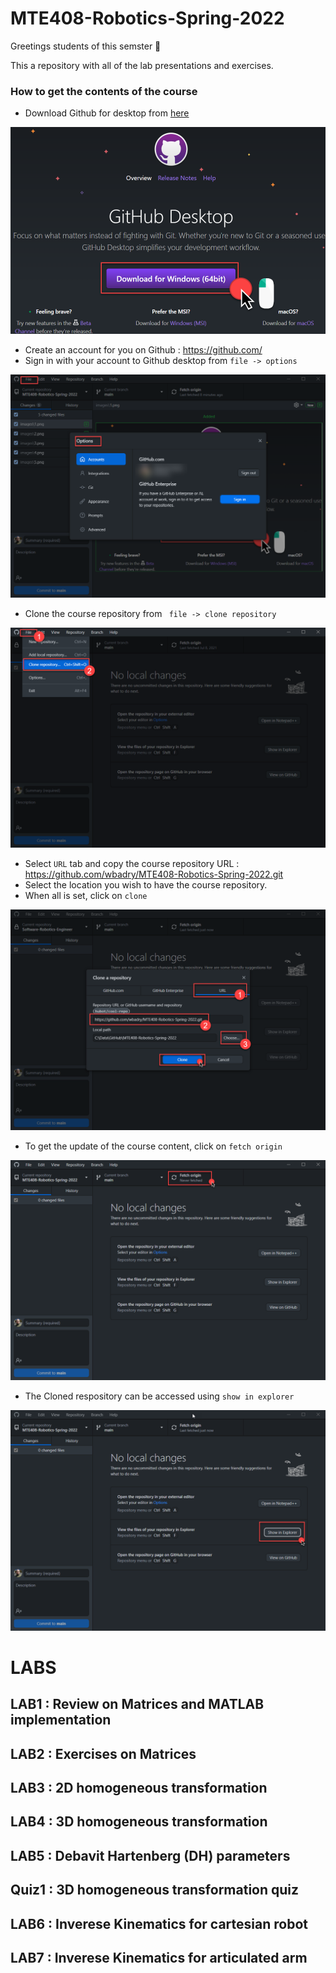 # MTE408-Robotics-Spring-2022

Greetings students of this semster :wave:

This a repository with all of the lab presentations and exercises.

### How to get the contents of the course

- Download Github for desktop from [here](https://desktop.github.com/)
  
![Github desktop](images/1.png)

- Create an account for you on Github : https://github.com/
- Sign in with your account to Github desktop from `file -> options`

![Github desktop](images/11.png)

- Clone the course repository from ` file -> clone repository`

![Github desktop](images/2.png)

- Select `URL` tab and copy the course repository URL : https://github.com/wbadry/MTE408-Robotics-Spring-2022.git
- Select the location you wish to have the course repository.
- When all is set, click on `clone`

![Github desktop](images/3.png)

- To get the update of the course content, click on `fetch origin`

![Github desktop](images/4.png)

- The Cloned respository can be accessed using `show in explorer`

![Github desktop](images/5.png)

# LABS

**LAB1** : Review on Matrices and MATLAB implementation 
--------------------------------------------------------

**LAB2** : Exercises on Matrices
--------------------------------------------------------

**LAB3** : 2D homogeneous transformation
--------------------------------------------------------

**LAB4** : 3D homogeneous transformation
--------------------------------------------------------

**LAB5** : Debavit Hartenberg (DH) parameters
--------------------------------------------------------

**Quiz1** : 3D homogeneous transformation quiz
--------------------------------------------------------

**LAB6** : Inverese Kinematics for cartesian robot
--------------------------------------------------------

**LAB7** : Inverese Kinematics for articulated arm
--------------------------------------------------------



